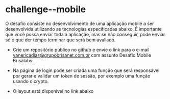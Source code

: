 # challenge--mobile

O desafio consiste no desenvolvimento de uma aplicação mobile a ser desenvolvida utilizando as tecnologias especificadas abaixo. É importante que você possa enviar toda a aplicação, mas se não conseguir, pode enviar só o que der tempo terminar que será bem avaliado.

- Crie um repositório público no github e envie o link para o e-mail vanericadias@grupobrisanet.com.br com assunto Desafio Mobile Brisalabs.
      
- Na página de login pode ser criada uma função que será responsável por gerar e validar um token de sessão, por exemplo uma função usando o crypto.
      
- O layout está disponível no link abaixo
